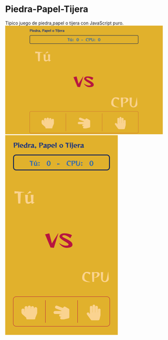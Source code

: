 # Piedra-Papel-Tijera
Típico juego de piedra,papel o tijera con JavaScript puro.
<img src="img/DesktopGame.png"></img>
<img src="img/PhoneGame.png"></img>
